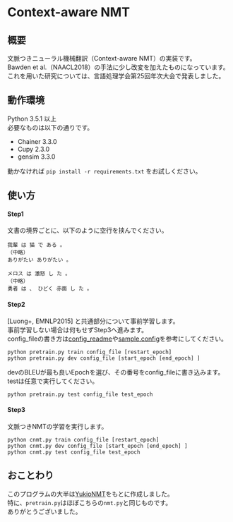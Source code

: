 # Context-aware NMT

## 概要
文脈つきニューラル機械翻訳（Context-aware NMT）の実装です。  
Bawden et al.（NAACL2018）の手法に少し改変を加えたものになっています。  
これを用いた研究については、言語処理学会第25回年次大会で発表しました。  

## 動作環境
Python 3.5.1 以上   
必要なものは以下の通りです。
- Chainer 3.3.0
- Cupy 2.3.0
- gensim 3.3.0  

動かなければ `pip install -r requirements.txt` をお試しください。

## 使い方

#### Step1
文書の境界ごとに、以下のように空行を挟んでください。  

```:train.ja
我輩 は 猫 で ある 。
（中略）
ありがたい ありがたい 。

メロス は 激怒 し た 。
（中略）  
勇者 は 、 ひどく 赤面 し た 。
```

#### Step2
[Luong+, EMNLP2015] と共通部分について事前学習します。  
事前学習しない場合は何もせずStep3へ進みます。  
config_fileの書き方は[config_readme](https://github.com/hargon24/Context_aware_NMT/blob/master/config_readme.md)や[sample.config](https://github.com/hargon24/Context_aware_NMT/blob/master/sample.config)を参考にしてください。  
```
python pretrain.py train config_file [restart_epoch]  
python pretrain.py dev config_file [start_epoch [end_epoch] ]
```
devのBLEUが最も良いEpochを選び、その番号をconfig_fileに書き込みます。  
testは任意で実行してください。
```
python pretrain.py test config_file test_epoch
```

#### Step3
文脈つきNMTの学習を実行します。  

```
python cnmt.py train config_file [restart_epoch] 
python cnmt.py dev config_file [start_epoch [end_epoch] ] 
python cnmt.py test config_file test_epoch  
```

## おことわり
このプログラムの大半は[YukioNMT](https://github.com/yukio326/nmt-chainer)をもとに作成しました。  
特に、`pretrain.py`はほぼこちらの`nmt.py`と同じものです。  
ありがとうございました。